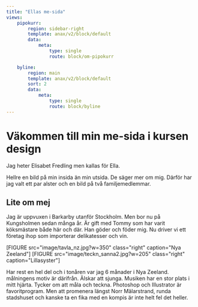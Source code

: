 ```yaml
---
title: "Ellas me-sida"
views:
    pipokurr:
        region: sidebar-right
        template: anax/v2/block/default
        data:
            meta:
                type: single
                route: block/om-pipokurr

    byline:
        region: main
        template: anax/v2/block/default
        sort: 2
        data:
            meta:
                type: single
                route: block/byline    
---
```

Väkommen till min me-sida i kursen design
=========================================


[//]: # (Detta innehåll är skrivet i markdown och du hittar innehållet i filen `content/index.md`.)




Jag heter Elisabet Fredling men kallas för Ella.

Hellre en bild på min insida än min utsida. De säger mer om mig. Därför har jag valt ett par alster och en bild på två familjemedlemmar.


Lite om mej
------------
Jag är uppvuxen i Barkarby utanför Stockholm. Men bor nu på Kungsholmen sedan många år. Är gift med Tommy som har varit köksmästare både här och där. Han göder och föder mig. Nu driver vi ett företag ihop som importerar delikatesser och vin.

[FIGURE src="image/tavla_nz.jpg?w=350" class="right" caption="Nya Zeeland"]
[FIGURE src="image/teckn_sanna2.jpg?w=205" class="right" caption="Lillasyster"]

Har rest en hel del och i tonåren var jag 6 månader i Nya Zeeland. målningens motiv är därifrån.
Älskar att sjunga. Musiken har en stor plats i mitt hjärta. Tycker om att måla och teckna. Photoshop och Illustrator är favoritprogram. Men att promenera längst Norr Mälarstrand, runda stadshuset och kanske ta en fika med en kompis är inte helt fel det heller.

